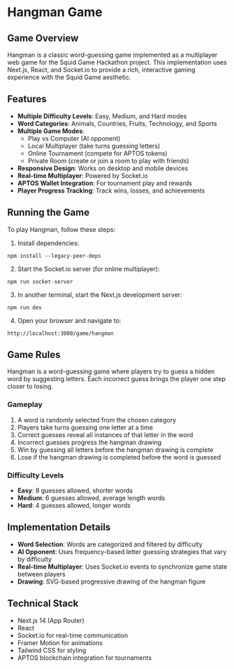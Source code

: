 # Hangman Game

## Game Overview
Hangman is a classic word-guessing game implemented as a multiplayer web game for the Squid Game Hackathon project. This implementation uses Next.js, React, and Socket.io to provide a rich, interactive gaming experience with the Squid Game aesthetic.

## Features
- **Multiple Difficulty Levels**: Easy, Medium, and Hard modes
- **Word Categories**: Animals, Countries, Fruits, Technology, and Sports
- **Multiple Game Modes**:
  - Play vs Computer (AI opponent)
  - Local Multiplayer (take turns guessing letters)
  - Online Tournament (compete for APTOS tokens)
  - Private Room (create or join a room to play with friends)
- **Responsive Design**: Works on desktop and mobile devices
- **Real-time Multiplayer**: Powered by Socket.io
- **APTOS Wallet Integration**: For tournament play and rewards
- **Player Progress Tracking**: Track wins, losses, and achievements

## Running the Game
To play Hangman, follow these steps:

1. Install dependencies:
```
npm install --legacy-peer-deps
```

2. Start the Socket.io server (for online multiplayer):
```
npm run socket-server
```

3. In another terminal, start the Next.js development server:
```
npm run dev
```

4. Open your browser and navigate to:
```
http://localhost:3000/game/hangman
```

## Game Rules
Hangman is a word-guessing game where players try to guess a hidden word by suggesting letters. Each incorrect guess brings the player one step closer to losing.

### Gameplay
1. A word is randomly selected from the chosen category
2. Players take turns guessing one letter at a time
3. Correct guesses reveal all instances of that letter in the word
4. Incorrect guesses progress the hangman drawing
5. Win by guessing all letters before the hangman drawing is complete
6. Lose if the hangman drawing is completed before the word is guessed

### Difficulty Levels
- **Easy**: 8 guesses allowed, shorter words
- **Medium**: 6 guesses allowed, average length words
- **Hard**: 4 guesses allowed, longer words

## Implementation Details
- **Word Selection**: Words are categorized and filtered by difficulty
- **AI Opponent**: Uses frequency-based letter guessing strategies that vary by difficulty
- **Real-time Multiplayer**: Uses Socket.io events to synchronize game state between players
- **Drawing**: SVG-based progressive drawing of the hangman figure

## Technical Stack
- Next.js 14 (App Router)
- React
- Socket.io for real-time communication
- Framer Motion for animations
- Tailwind CSS for styling
- APTOS blockchain integration for tournaments 